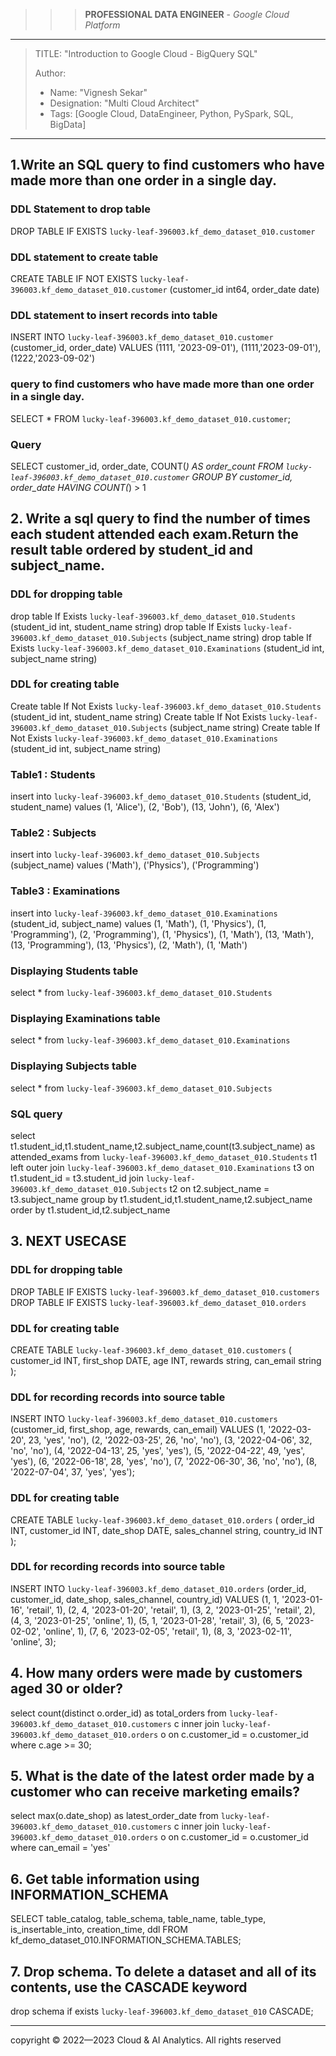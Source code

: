 >>> **PROFESSIONAL DATA ENGINEER** - *Google Cloud Platform*
------------------------

> TITLE: "Introduction to Google Cloud - BigQuery SQL"
> 
> Author:
  >- Name: "Vignesh Sekar"
  >- Designation: "Multi Cloud Architect"
  >- Tags: [Google Cloud, DataEngineer, Python, PySpark, SQL, BigData]

--------------------------------------------------------------------------------------------------------------------

## 1.Write an SQL query to find customers who have made more than one order in a single day.

### DDL Statement to drop table
DROP TABLE IF EXISTS `lucky-leaf-396003.kf_demo_dataset_010.customer`

### DDL statement to create table
CREATE TABLE IF NOT EXISTS
  `lucky-leaf-396003.kf_demo_dataset_010.customer` (customer_id int64,
    order_date date)

### DDL statement to insert records into table
INSERT INTO
  `lucky-leaf-396003.kf_demo_dataset_010.customer` (customer_id,
    order_date)
VALUES
  (1111, '2023-09-01'),
  (1111,'2023-09-01'),
  (1222,'2023-09-02')

### query to find customers who have made more than one order in a single day.
SELECT
  *
FROM
  `lucky-leaf-396003.kf_demo_dataset_010.customer`;

### Query   
SELECT
  customer_id,
  order_date,
  COUNT(*) AS order_count
FROM
  `lucky-leaf-396003.kf_demo_dataset_010.customer`
GROUP BY
  customer_id,
  order_date
HAVING
  COUNT(*) > 1

## 2. Write a sql query to find the number of times each student attended each exam.Return the result table ordered by student_id and subject_name.

### DDL for dropping table
drop table If  Exists `lucky-leaf-396003.kf_demo_dataset_010.Students` (student_id int, student_name string)
drop table If  Exists `lucky-leaf-396003.kf_demo_dataset_010.Subjects` (subject_name string)
drop table If  Exists `lucky-leaf-396003.kf_demo_dataset_010.Examinations` (student_id int, subject_name string)

### DDL for creating table
Create table If Not Exists `lucky-leaf-396003.kf_demo_dataset_010.Students` (student_id int, student_name string)
Create table If Not Exists `lucky-leaf-396003.kf_demo_dataset_010.Subjects` (subject_name string)
Create table If Not Exists `lucky-leaf-396003.kf_demo_dataset_010.Examinations` (student_id int, subject_name string)

### Table1 : Students
insert into `lucky-leaf-396003.kf_demo_dataset_010.Students` (student_id, student_name) values (1, 'Alice'),
(2, 'Bob'),
(13, 'John'),
(6, 'Alex')

### Table2 : Subjects
insert into `lucky-leaf-396003.kf_demo_dataset_010.Subjects` (subject_name) values ('Math'),
('Physics'),
('Programming')

### Table3 : Examinations
insert into `lucky-leaf-396003.kf_demo_dataset_010.Examinations` (student_id, subject_name) values (1, 'Math'),
(1, 'Physics'),
(1, 'Programming'),
(2, 'Programming'),
(1, 'Physics'),
(1, 'Math'),
(13, 'Math'),
(13, 'Programming'),
(13, 'Physics'),
(2, 'Math'),
(1, 'Math')

### Displaying Students table
select * from `lucky-leaf-396003.kf_demo_dataset_010.Students`

### Displaying Examinations table
select * from `lucky-leaf-396003.kf_demo_dataset_010.Examinations`

### Displaying Subjects table
select * from  `lucky-leaf-396003.kf_demo_dataset_010.Subjects`

### SQL query
select t1.student_id,t1.student_name,t2.subject_name,count(t3.subject_name) as attended_exams
from `lucky-leaf-396003.kf_demo_dataset_010.Students` t1
left outer join `lucky-leaf-396003.kf_demo_dataset_010.Examinations` t3
on t1.student_id = t3.student_id 
join `lucky-leaf-396003.kf_demo_dataset_010.Subjects` t2
on t2.subject_name = t3.subject_name
group by t1.student_id,t1.student_name,t2.subject_name
order by t1.student_id,t2.subject_name

## 3. NEXT USECASE #############
### DDL for dropping table
DROP TABLE IF EXISTS `lucky-leaf-396003.kf_demo_dataset_010.customers`
DROP TABLE IF EXISTS `lucky-leaf-396003.kf_demo_dataset_010.orders`

### DDL for creating table
CREATE TABLE `lucky-leaf-396003.kf_demo_dataset_010.customers` (
customer_id INT,
first_shop DATE,
age INT,
rewards string,
can_email string
);

### DDL for recording records into source table
INSERT INTO `lucky-leaf-396003.kf_demo_dataset_010.customers` (customer_id, first_shop, age, rewards, can_email)
VALUES (1, '2022-03-20', 23, 'yes', 'no'),
(2, '2022-03-25', 26, 'no', 'no'),
(3, '2022-04-06', 32, 'no', 'no'),
(4, '2022-04-13', 25, 'yes', 'yes'),
(5, '2022-04-22', 49, 'yes', 'yes'),
(6, '2022-06-18', 28, 'yes', 'no'),
(7, '2022-06-30', 36, 'no', 'no'),
(8, '2022-07-04', 37, 'yes', 'yes');

### DDL for creating table
CREATE TABLE `lucky-leaf-396003.kf_demo_dataset_010.orders` (
order_id INT,
customer_id INT,
date_shop DATE,
sales_channel string,
country_id INT
);

### DDL for recording records into source table
INSERT INTO `lucky-leaf-396003.kf_demo_dataset_010.orders` (order_id, customer_id, date_shop, sales_channel, country_id)
VALUES (1, 1, '2023-01-16', 'retail', 1),
(2, 4, '2023-01-20', 'retail', 1),
(3, 2, '2023-01-25', 'retail', 2),
(4, 3, '2023-01-25', 'online', 1),
(5, 1, '2023-01-28', 'retail', 3),
(6, 5, '2023-02-02', 'online', 1),
(7, 6, '2023-02-05', 'retail', 1),
(8, 3, '2023-02-11', 'online', 3);

## 4. How many orders were made by customers aged 30 or older?
select count(distinct o.order_id) as total_orders
from `lucky-leaf-396003.kf_demo_dataset_010.customers` c
inner join `lucky-leaf-396003.kf_demo_dataset_010.orders` o on c.customer_id = o.customer_id
where c.age >= 30;

## 5. What is the date of the latest order made by a customer who can receive marketing emails?
select max(o.date_shop) as latest_order_date
from `lucky-leaf-396003.kf_demo_dataset_010.customers` c
inner join `lucky-leaf-396003.kf_demo_dataset_010.orders` o on c.customer_id = o.customer_id
where can_email = 'yes'

## 6. Get table information using INFORMATION_SCHEMA
SELECT
  table_catalog,
  table_schema,
  table_name,
  table_type,
  is_insertable_into,
  creation_time,
  ddl
FROM
  kf_demo_dataset_010.INFORMATION_SCHEMA.TABLES;

## 7. Drop schema. To delete a dataset and all of its contents, use the CASCADE keyword
drop schema if exists  `lucky-leaf-396003.kf_demo_dataset_010` CASCADE;


-----------------------------------------------------------------------------------------------------------------------


  <div class="footer">
              copyright © 2022—2023 Cloud & AI Analytics. 
                                      All rights reserved
          </div>
